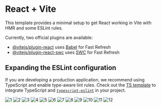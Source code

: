 # React + Vite

This template provides a minimal setup to get React working in Vite with HMR and some ESLint rules.

Currently, two official plugins are available:

- [@vitejs/plugin-react](https://github.com/vitejs/vite-plugin-react/blob/main/packages/plugin-react/README.md) uses [Babel](https://babeljs.io/) for Fast Refresh
- [@vitejs/plugin-react-swc](https://github.com/vitejs/vite-plugin-react-swc) uses [SWC](https://swc.rs/) for Fast Refresh

## Expanding the ESLint configuration

If you are developing a production application, we recommend using TypeScript and enable type-aware lint rules. Check out the [TS template](https://github.com/vitejs/vite/tree/main/packages/create-vite/template-react-ts) to integrate TypeScript and [`typescript-eslint`](https://typescript-eslint.io) in your project.

![1](https://github.com/user-attachments/assets/31f139d1-d74c-4b31-a0b3-2a535bb34344)
![2](https://github.com/user-attachments/assets/622adc4c-7933-4d57-a38c-dc7f75df35ae)
![3](https://github.com/user-attachments/assets/c55f5811-4e93-428d-a4e0-134f5ea25dec)
![4](https://github.com/user-attachments/assets/8605aff6-5ee7-47bb-835a-53202211f60f)
![5](https://github.com/user-attachments/assets/5242b530-3b2a-48ec-9de8-efae56836f88)
![6](https://github.com/user-attachments/assets/753aa486-a06f-4d2d-89a1-086bb018bc01)
![7](https://github.com/user-attachments/assets/5231614e-6a29-4b6b-9570-a38abc6cbab1)
![8](https://github.com/user-attachments/assets/1b2c34fd-8ba2-4f0a-87c8-8c83c125e74a)
![9](https://github.com/user-attachments/assets/ce821332-9675-4ca0-9a25-87481cc84ce5)
![10](https://github.com/user-attachments/assets/fb90727f-7c75-4fd9-9f6d-0d6ca5ac34e9)
![11](https://github.com/user-attachments/assets/83b4f893-eef5-486f-b83c-48595f8e1e5a)
![12](https://github.com/user-attachments/assets/02448dc5-8ac4-40e3-92a3-bc548c8fd382)
